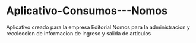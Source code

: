 # Aplicativo-Consumos---Nomos
Aplicativo creado para la empresa Editorial Nomos para la administracion y recoleccion de informacion de ingreso y salida de articulos 
